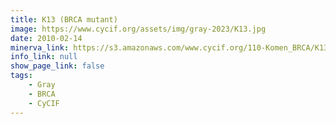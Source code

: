 ```yaml
---
title: K13 (BRCA mutant)
image: https://www.cycif.org/assets/img/gray-2023/K13.jpg
date: 2010-02-14
minerva_link: https://s3.amazonaws.com/www.cycif.org/110-Komen_BRCA/K13/index.html
info_link: null
show_page_link: false
tags:
    - Gray
    - BRCA
    - CyCIF
---
```

